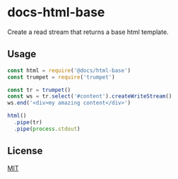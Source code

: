 # docs-html-base
Create a read stream that returns a base html template.

## Usage
```js
const html = require('@docs/html-base')
const trumpet = require('trumpet')

const tr = trumpet()
const ws = tr.select('#content').createWriteStream()
ws.end('<div>my amazing content</div>')

html()
  .pipe(tr)
  .pipe(process.stdout)
```

## License
[MIT](https://tldrlegal.com/license/mit-license)
